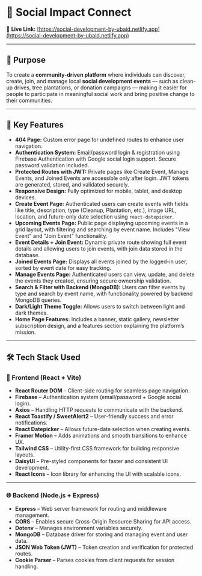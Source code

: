 # 📘 Social Impact Connect

🔗 **Live Link:** [https://social-development-by-ubaid.netlify.app](https://social-development-by-ubaid.netlify.app)

---

## 🎯 Purpose

To create a **community-driven platform** where individuals can discover, create, join, and manage local **social development events** — such as clean-up drives, tree plantations, or donation campaigns — making it easier for people to participate in meaningful social work and bring positive change to their communities.

---

## 🚀 Key Features

- **404 Page:** Custom error page for undefined routes to enhance user navigation.
- **Authentication System:** Email/password login & registration using Firebase Authentication with Google social login support. Secure password validation included.
- **Protected Routes with JWT:** Private pages like Create Event, Manage Events, and Joined Events are accessible only after login. JWT tokens are generated, stored, and validated securely.
- **Responsive Design:** Fully optimized for mobile, tablet, and desktop devices.
- **Create Event Page:** Authenticated users can create events with fields like title, description, type (Cleanup, Plantation, etc.), image URL, location, and future-only date selection using `react-datepicker`.
- **Upcoming Events Page:** Public page displaying upcoming events in a grid layout, with filtering and searching by event name. Includes "View Event" and "Join Event" functionality.
- **Event Details + Join Event:** Dynamic private route showing full event details and allowing users to join events, with join data stored in the database.
- **Joined Events Page:** Displays all events joined by the logged-in user, sorted by event date for easy tracking.
- **Manage Events Page:** Authenticated users can view, update, and delete the events they created, ensuring secure ownership validation.
- **Search & Filter with Backend (MongoDB):** Users can filter events by type and search by event name, with functionality powered by backend MongoDB queries.
- **Dark/Light Theme Toggle:** Allows users to switch between light and dark themes.
- **Home Page Features:** Includes a banner, static gallery, newsletter subscription design, and a features section explaining the platform’s mission.

---

## 🛠️ Tech Stack Used

### 🚀 Frontend (React + Vite)

- **React Router DOM** – Client-side routing for seamless page navigation.
- **Firebase** – Authentication system (email/password + Google social login).
- **Axios** – Handling HTTP requests to communicate with the backend.
- **React Toastify / SweetAlert2** – User-friendly success and error notifications.
- **React Datepicker** – Allows future-date selection when creating events.
- **Framer Motion** – Adds animations and smooth transitions to enhance UX.
- **Tailwind CSS** – Utility-first CSS framework for building responsive layouts.
- **DaisyUI** – Pre-styled components for faster and consistent UI development.
- **React Icons** – Icon library for enhancing the UI with scalable icons.

---

### 🌐 Backend (Node.js + Express)

- **Express** – Web server framework for routing and middleware management.
- **CORS** – Enables secure Cross-Origin Resource Sharing for API access.
- **Dotenv** – Manages environment variables securely.
- **MongoDB** – Database driver for storing and managing event and user data.
- **JSON Web Token (JWT)** – Token creation and verification for protected routes.
- **Cookie Parser** – Parses cookies from client requests for session handling.

